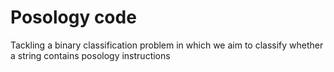 # Posology code
Tackling a binary classification problem in which we aim to classify whether a string contains posology instructions
